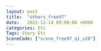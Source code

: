 ```yaml
---
layout: post
title:  "others_free97"
date:   2021-12-14 09:00:00 +0000
categories: Etc
Tags: Story Etc
SceneCode: ["scene_free97_q1_s20"]
---
```


